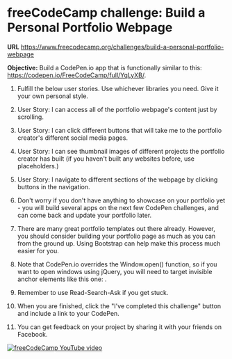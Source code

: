 # freeCodeCamp challenge: Build a Personal Portfolio Webpage 

__URL__ https://www.freecodecamp.org/challenges/build-a-personal-portfolio-webpage

**Objective:** Build a CodePen.io app that is functionally similar to this: https://codepen.io/FreeCodeCamp/full/YqLyXB/.

1. Fulfill the below user stories. Use whichever libraries you need. Give it your own personal style.

2. User Story: I can access all of the portfolio webpage's content just by scrolling.

3. User Story: I can click different buttons that will take me to the portfolio creator's different social media pages.

4. User Story: I can see thumbnail images of different projects the portfolio creator has built (if you haven't built any websites before, use placeholders.)

5. User Story: I navigate to different sections of the webpage by clicking buttons in the navigation.

6. Don't worry if you don't have anything to showcase on your portfolio yet - you will build several apps on the next few CodePen challenges, and can come back and update your portfolio later.

7. There are many great portfolio templates out there already. However, you should consider building your portfolio page as much as you can from the ground up. Using Bootstrap can help make this process much easier for you.

8. Note that CodePen.io overrides the Window.open() function, so if you want to open windows using jQuery, you will need to target invisible anchor elements like this one: <a target='_blank'>.

9. Remember to use Read-Search-Ask if you get stuck.

10. When you are finished, click the "I've completed this challenge" button and include a link to your CodePen.

11. You can get feedback on your project by sharing it with your friends on Facebook.

[![freeCodeCamp YouTube video](https://www.youtube.com/embed/V72o34gY4Lw)](https://www.youtube.com/embed/V72o34gY4Lw)

